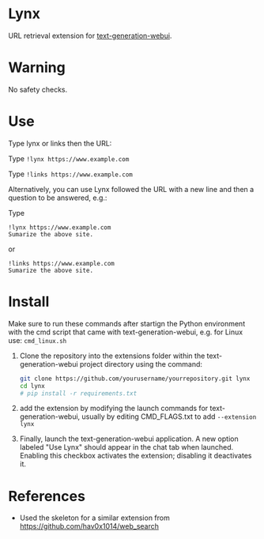 # Lynx

 URL retrieval extension for [text-generation-webui](https://github.com/oobabooga/text-generation-webui).


# Warning

 No safety checks.

# Use

 Type lynx or links then the URL:

 Type `!lynx https://www.example.com`

 Type `!links https://www.example.com`

  Alternatively, you can use Lynx followed the URL with a new line and then a question to be answered, e.g.:

 Type
 ```
 !lynx https://www.example.com
 Sumarize the above site.
 ```
or

 ```
 !links https://www.example.com
 Sumarize the above site.
 ```
 
# Install

Make sure to run these commands after startign the Python environment
with the cmd script that came with text-generation-webui, e.g. for Linux use:
`cmd_linux.sh`

1. Clone the repository into the extensions folder within the
text-generation-webui project directory using the command:

   ```bash
   git clone https://github.com/yourusername/yourrepository.git lynx
   cd lynx
   # pip install -r requirements.txt
   ```

1. add the extension by modifying the launch commands for text-generation-webui, usually by editing CMD_FLAGS.txt to add `--extension lynx`
			
1. Finally, launch the text-generation-webui application. A new option
labeled "Use Lynx" should appear in the chat tab when
launched. Enabling this checkbox activates the extension; disabling it
deactivates it.

# References
- Used the skeleton for a similar extension from https://github.com/hav0x1014/web_search
